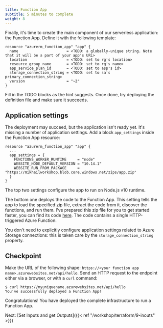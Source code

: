 ```yaml
---
title: Function App
subtitle: 5 minutes to complete
weight: 8
---
```


Finally, it's time to create the main component of our serverless application: the Function App. Define it with the following template:

``` hcl
resource "azurerm_function_app" "app" {
  name                      = <TODO: a globally-unique string. Note that it will be a part of your app's URL>
  location                  = <TODO: set to rg's location>
  resource_group_name       = <TODO: set to rg's name>
  app_service_plan_id       = <TODO: set to asp's id>
  storage_connection_string = <TODO: set to sa's primary_connection_string>
  version                   = "~2"
}
```

Fill in the TODO blocks as the hint suggests. Once done, try deploying the definition file and make sure it succeeds.

## Application settings

The deployment may succeed, but the application isn't ready yet. It's missing a number of application settings. Add a block `app_settings` inside the Function App resource:

``` hcl
resource "azurerm_function_app" "app" {
  ...
  app_settings = {
    FUNCTIONS_WORKER_RUNTIME     = "node"
    WEBSITE_NODE_DEFAULT_VERSION = "10.14.1"
    WEBSITE_RUN_FROM_PACKAGE     = "https://mikhailworkshop.blob.core.windows.net/zips/app.zip"
  }
}
```

The top two settings configure the app to run on Node.js v10 runtime.

The bottom one deploys the code to the Function App. This setting tells the app to load the specified zip file, extract the code from it, discover the functions, and run them. I've prepared this zip file for you to get started faster, you can find its code [here](TODO). The code contains a single HTTP-triggered Azure Function.

You don't need to explicitly configure application settings related to Azure Storage connections: this is taken care by the `storage_connection_string` property.

## Checkpoint

Make the URL of the following shape: `https://<your function app name>.azurewebsites.net/api/hello`. Send an HTTP request to the endpoint either via a browser, or with a `curl` command:

```
$ curl https://myuniquename.azurewebsites.net/api/hello
You've successfully deployed a Function App!
```

Congratulations! You have deployed the complete infrastructure to run a Function App.

Next: [Set Inputs and get Outputs]({{< ref "/workshop/terraform/9-inouts" >}})